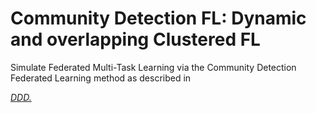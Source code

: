 <!--
 * @Descripttion: 
 * @Version: 1.0
 * @Author: ZhangHongYu
 * @Date: 2021-12-23 18:53:12
 * @LastEditors: ZhangHongYu
 * @LastEditTime: 2022-04-01 20:27:20
-->
# Community Detection FL: Dynamic and overlapping Clustered FL

Simulate Federated Multi-Task Learning via the Community Detection Federated Learning method as described in

[*DDD.*](https://arxiv.org/abs/ddd)
